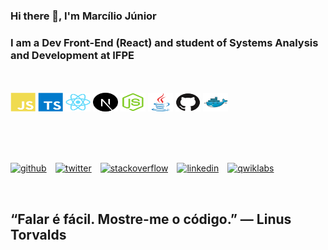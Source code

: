 ### Hi there 👋, I'm Marcílio Júnior

### I am a Dev Front-End (React) and student of Systems Analysis and Development at IFPE

<br>
<br>

<div>
  <img align="center" alt="Icon SVG Js" height="30" width="40" src="https://raw.githubusercontent.com/devicons/devicon/master/icons/javascript/javascript-plain.svg">
  <img align="center" alt="Icon SVG Ts" height="30" width="40" src="https://raw.githubusercontent.com/devicons/devicon/master/icons/typescript/typescript-plain.svg">
  <img align="center" alt="Icon SVG React" height="30" width="40" src="https://raw.githubusercontent.com/devicons/devicon/master/icons/react/react-original.svg">
  <img align="center" alt="Icon SVG NextJS" height="30" width="40" src="https://raw.githubusercontent.com/devicons/devicon/master/icons/nextjs/nextjs-original.svg">
  <img align="center" alt="Icon SVG NodeJS" height="30" width="40" src="https://raw.githubusercontent.com/devicons/devicon/master/icons/nodejs/nodejs-plain.svg">
  <img align="center" alt="Icon SVG Java" height="30" width="40" src="https://raw.githubusercontent.com/devicons/devicon/master/icons/java/java-original.svg">
  <img align="center" alt="Icon SVG Github" height="30" width="40" src="https://raw.githubusercontent.com/devicons/devicon/master/icons/github/github-original.svg">
  <img align="center" alt="Icon SVG Docker" height="30" width="40" src="https://raw.githubusercontent.com/devicons/devicon/master/icons/docker/docker-original.svg">
</div>
  
<br>
<br>

<a href="https://github.com/jrsmarcilio">
<!-- <img height="180em" src="https://github-readme-stats.vercel.app/api?username=jrsmarcilio&show_icons=true&theme=dark&include_all_commits=true&count_private=true"/>
<img height="180em" src="https://github-readme-stats.vercel.app/api/top-langs/?username=jrsmarcilio&layout=compact&langs_count=7&theme=dark"/>
 -->
<br>
<br>

[<img style="margin-right: 10px;" style="margin-right: 10px;" src='https://img.shields.io/badge/GitHub-100000?style=for-the-badge&logo=github&logoColor=white' alt='github' height='24'>](https://github.com/jrsmarcilio)
[<img style="margin-right: 10px;" src='https://img.shields.io/badge/Twitter-1DA1F2?style=for-the-badge&logo=twitter&logoColor=white' alt='twitter' height='24'>](https://twitter.com/jrsmarcilio)
[<img style="margin-right: 10px;" src='https://img.shields.io/badge/Stack_Overflow-FE7A16?style=for-the-badge&logo=stack-overflow&logoColor=white' alt='stackoverflow' height='24'>](https://stackoverflow.com/users/17101846/jrsmarcilio)
[<img style="margin-right: 10px;" src='https://img.shields.io/badge/LinkedIn-0077B5?style=for-the-badge&logo=linkedin&logoColor=white' alt='linkedin' height='24'>](https://www.linkedin.com/in/jrsmarcilio)
[<img src="https://img.shields.io/badge/qwiklabs-%23F5CD0E.svg?&style=for-the-badge&logo=qwiklabs&logoColor=black" alt="qwiklabs" height='24' />](https://www.qwiklabs.com/public_profiles/1795104e-8b73-4670-a2a6-cacdc30ca87d)

<br>

## “Falar é fácil. Mostre-me o código.” ― Linus Torvalds
